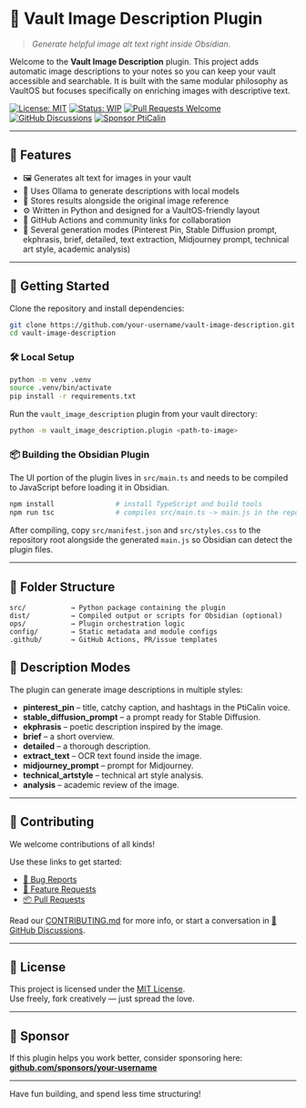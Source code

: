 # 🔌 Vault Image Description Plugin

> _Generate helpful image alt text right inside Obsidian._

Welcome to the **Vault Image Description** plugin. This project adds automatic
image descriptions to your notes so you can keep your vault accessible and
searchable. It is built with the same modular philosophy as VaultOS but focuses
specifically on enriching images with descriptive text.

[![License: MIT](https://img.shields.io/badge/License-MIT-green.svg)](LICENSE)
[![Status: WIP](https://img.shields.io/badge/status-WIP-yellow.svg)](WIP)
[![Pull Requests Welcome](https://img.shields.io/badge/PRs-welcome-brightgreen.svg)](./.github/PULL_REQUEST_TEMPLATE.md)
[![GitHub Discussions](https://img.shields.io/badge/💬-Discussions-blueviolet?logo=github)](https://github.com/your-username/vault-image-description/discussions)
[![Sponsor PtiCalin](https://img.shields.io/badge/Sponsor-💖-f06292.svg?logo=githubsponsors)](https://github.com/sponsors/your-username)

---

## 🧰 Features

- 🖼️ Generates alt text for images in your vault
- 🤖 Uses Ollama to generate descriptions with local models
- 📑 Stores results alongside the original image reference
- ⚙️ Written in Python and designed for a VaultOS-friendly layout
- 💬 GitHub Actions and community links for collaboration
- 🔄 Several generation modes (Pinterest Pin, Stable Diffusion prompt, ekphrasis, brief, detailed, text extraction, Midjourney prompt, technical art style, academic analysis)

---

## 🚀 Getting Started

Clone the repository and install dependencies:

```bash
git clone https://github.com/your-username/vault-image-description.git
cd vault-image-description
```

### 🛠 Local Setup

```bash
python -m venv .venv
source .venv/bin/activate
pip install -r requirements.txt
```

Run the `vault_image_description` plugin from your vault directory:

```bash
python -m vault_image_description.plugin <path-to-image>
```

### 📦 Building the Obsidian Plugin

The UI portion of the plugin lives in `src/main.ts` and needs to be compiled to
JavaScript before loading it in Obsidian.

```bash
npm install               # install TypeScript and build tools
npm run tsc               # compiles src/main.ts -> main.js in the repo root
```

After compiling, copy `src/manifest.json` and `src/styles.css` to the repository
root alongside the generated `main.js` so Obsidian can detect the plugin files.

---

## 🧱 Folder Structure

```plaintext
src/           → Python package containing the plugin
dist/          → Compiled output or scripts for Obsidian (optional)
ops/           → Plugin orchestration logic
config/        → Static metadata and module configs
.github/       → GitHub Actions, PR/issue templates
```

## 🎨 Description Modes

The plugin can generate image descriptions in multiple styles:

- **pinterest_pin** – title, catchy caption, and hashtags in the PtiCalin voice.
- **stable_diffusion_prompt** – a prompt ready for Stable Diffusion.
- **ekphrasis** – poetic description inspired by the image.
- **brief** – a short overview.
- **detailed** – a thorough description.
- **extract_text** – OCR text found inside the image.
- **midjourney_prompt** – prompt for Midjourney.
- **technical_artstyle** – technical art style analysis.
- **analysis** – academic review of the image.

---

## 🤝 Contributing

We welcome contributions of all kinds!

Use these links to get started:

- [🐛 Bug Reports](./.github/ISSUE_TEMPLATE/bug_report.md)
- [🌟 Feature Requests](./.github/ISSUE_TEMPLATE/feature_request.md)
- [📦 Pull Requests](./.github/PULL_REQUEST_TEMPLATE.md)

Read our [CONTRIBUTING.md](CONTRIBUTING.md) for more info, or start a conversation in [💬 GitHub Discussions](https://github.com/your-username/vault-image-description/discussions).

---

## 📜 License

This project is licensed under the [MIT License](LICENSE).  
Use freely, fork creatively — just spread the love.

---

## 💌 Sponsor

If this plugin helps you work better, consider sponsoring here:
[**github.com/sponsors/your-username**](https://github.com/sponsors/your-username)

---

Have fun building, and spend less time structuring!
